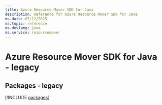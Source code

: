 ```yaml
---
title: Azure Resource Mover SDK for Java
description: Reference for Azure Resource Mover SDK for Java
ms.date: 07/12/2025
ms.topic: reference
ms.devlang: java
ms.service: resourcemover
---
```

# Azure Resource Mover SDK for Java - legacy
## Packages - legacy
[!INCLUDE [packages](resource-mover-index.md)]